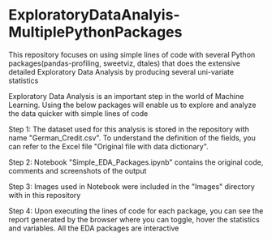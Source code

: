 # ExploratoryDataAnalyis-MultiplePythonPackages
This repository focuses on using simple lines of code with several Python packages(pandas-profiling, sweetviz, dtales) that does the extensive detailed Exploratory Data Analysis by producing several uni-variate statistics 

Exploratory Data Analysis is an important step in the world of Machine Learning. Using the below packages will enable us to explore and analyze the data quicker with simple lines of code

Step 1: The dataset used for this analysis is stored in the repository with name "German_Credit.csv". To understand the definition of the fields, you can refer to the Excel file "Original file with data dictionary".

Step 2: Notebook "Simple_EDA_Packages.ipynb" contains the original code, comments and screenshots of the output

Step 3: Images used in Notebook were included in the "Images" directory with in this repository

Step 4: Upon executing the lines of code for each package, you can see the report generated by the browser where you can toggle, hover the statistics and variables. All the EDA packages are interactive 

